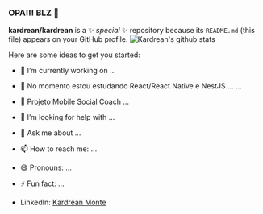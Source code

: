 ### OPA!!! BLZ 👋

**kardrean/kardrean** is a ✨ _special_ ✨ repository because its `README.md` (this file) appears on your GitHub profile.
![ Kardrean's github stats](https://github-readme-stats.vercel.app/api?username=kardrean&show_icons=true&theme=radical)

Here are some ideas to get you started:

- 🔭 I’m currently working on ...
- 🌱 No momento estou estudando React/React Native e NestJS ... ...
- 👯 Projeto Mobile Social Coach ...
- 🤔 I’m looking for help with ...
- 💬 Ask me about ...
- 📫 How to reach me: ...
- 😄 Pronouns: ...
- ⚡ Fun fact: ...

- LinkedIn: <a href = "https://www.linkedin.com/in/kardr%C3%AAan-monte-7064b915a/"> Kardrêan Monte </a>

